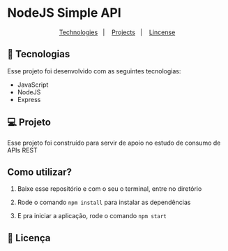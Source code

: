 # NodeJS Simple API

<p align="center">
  <a href="#-tecnologias">Technologies</a>&nbsp;&nbsp;&nbsp;|&nbsp;&nbsp;&nbsp;
  <a href="#-projeto">Projects</a>&nbsp;&nbsp;&nbsp;|&nbsp;&nbsp;&nbsp;
  <a href="#memo-licença">Lincense</a>
</p>




## 🚀 Tecnologias

Esse projeto foi desenvolvido com as seguintes tecnologias:

- JavaScript
- NodeJS
- Express



## 💻 Projeto

Esse projeto foi construído para servir de apoio no estudo de consumo de APIs REST



## Como utilizar?

1. Baixe esse repositório e com o seu o terminal, entre no diretório

2. Rode o comando `npm install` para instalar as dependências

3. E pra iniciar a aplicação, rode o comando `npm start` 



## :memo: Licença

